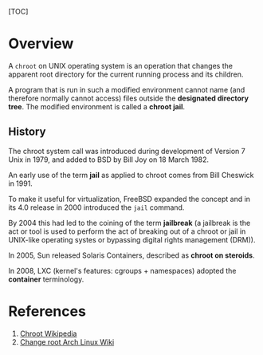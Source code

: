 [TOC]

# Overview

A `chroot` on UNIX operating system is an operation that changes the
apparent root directory for the current running process and its
children.

A program that is run in such a modified environment cannot name (and
therefore normally cannot access) files outside the **designated
directory tree**. The modified environment is called a **chroot jail**.

## History

The chroot system call was introduced during development of Version 7
Unix in 1979, and added to BSD by Bill Joy on 18 March 1982.

An early use of the term **jail** as applied to chroot comes from Bill
Cheswick in 1991.

To make it useful for virtualization, FreeBSD expanded the concept and
in its 4.0 release in 2000 introduced the `jail` command.

By 2004 this had led to the coining of the term **jailbreak** (a
jailbreak is the act or tool is used to perform the act of breaking out
of a chroot or jail in UNIX-like operating systes or bypassing digital
rights management (DRM)).

In 2005, Sun released Solaris Containers, described as **chroot on
steroids**.

In 2008, LXC (kernel's features: cgroups + namespaces) adopted the
**container** terminology.

# References

1. [Chroot Wikipedia][1]
2. [Change root Arch Linux Wiki][2]

[1]: https://en.wikipedia.org/wiki/Chroot "Chroot Wikipedia"
[2]: https://wiki.archlinux.org/index.php/Change_root "Change root Arch Linux Wiki"
